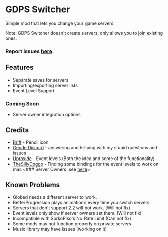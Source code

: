 # GDPS Switcher
Simple mod that lets you change your game servers.

Note: GDPS Switcher doesn't create servers, only allows you to join existing ones.
### Report issues [here](https://github.com/Kingminer7/gdps-switcher/issues).
## Features
- Separate saves for servers
- Importing/exporting server lists
- Event Level Support
### Coming Soon
- Server owner integration options
## Credits
- [Brift](https://x.com/BriftXD) - Pencil icon
- [Geode Discord](https://discord.com/geode) - answering and helping with my stupid questions and issues
- [Uproxide](https://x.com/uproxide) - Event levels (Both the idea and some of the functionality)
- [TheSillyDoggo](https://github.com/TheSillyDoggo) - Finding some bindings for the event levels to work on mac
<### Server Owners: see [here](https://github.com/Kingminer7/gdps-switcher/blob/main/ServerIntegration.md)>
## Known Problems
- Globed needs a different server to work.
- BetterProgression plays animations every time you switch servers.
- Servers that don't support 2.2 will not work. (Will not fix)
- Event levels only show if server owners set them. (Will not fix)
- Incompatible with SorkoPiko's No Rate Limit (Can not fix)
- Some mods may not function properly on private servers.
- Music library may have issues (working on it)
